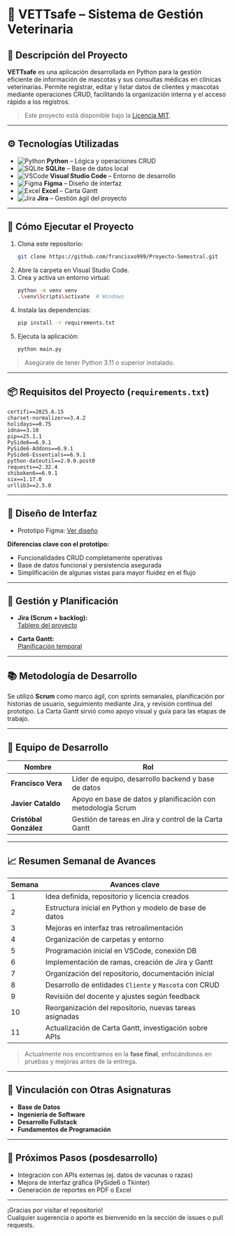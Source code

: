 # 🐾 VETTsafe – Sistema de Gestión Veterinaria

## 📝 Descripción del Proyecto

**VETTsafe** es una aplicación desarrollada en Python para la gestión eficiente de información de mascotas y sus consultas médicas en clínicas veterinarias. Permite registrar, editar y listar datos de clientes y mascotas mediante operaciones CRUD, facilitando la organización interna y el acceso rápido a los registros.

> Este proyecto está disponible bajo la [Licencia MIT](https://github.com/francisxo999/Proyecto-Semestral/blob/main/LICENSE).

---

## ⚙️ Tecnologías Utilizadas

- ![Python](https://cdn.jsdelivr.net/gh/devicons/devicon/icons/python/python-original.svg) **Python** – Lógica y operaciones CRUD  
- ![SQLite](https://upload.wikimedia.org/wikipedia/commons/3/38/SQLite370.svg) **SQLite** – Base de datos local  
- ![VSCode](https://cdn.jsdelivr.net/gh/devicons/devicon/icons/vscode/vscode-original.svg) **Visual Studio Code** – Entorno de desarrollo  
- ![Figma](https://upload.wikimedia.org/wikipedia/commons/3/33/Figma-logo.svg) **Figma** – Diseño de interfaz  
- ![Excel](https://upload.wikimedia.org/wikipedia/commons/3/34/Microsoft_Office_Excel_%282019%E2%80%93present%29.svg) **Excel** – Carta Gantt  
- ![Jira](https://upload.wikimedia.org/wikipedia/commons/8/8a/Jira_Logo.svg) **Jira** – Gestión ágil del proyecto

---

## 🚀 Cómo Ejecutar el Proyecto

1. Clona este repositorio:
   ```bash
   git clone https://github.com/francisxo999/Proyecto-Semestral.git
   ```
2. Abre la carpeta en Visual Studio Code.
3. Crea y activa un entorno virtual:
   ```bash
   python -m venv venv
   .\venv\Scripts\activate  # Windows
   ```
4. Instala las dependencias:
   ```bash
   pip install -r requirements.txt
   ```
5. Ejecuta la aplicación:
   ```bash
   python main.py
   ```

> Asegúrate de tener Python 3.11 o superior instalado.

---

## 📦 Requisitos del Proyecto (`requirements.txt`)

```
certifi==2025.6.15
charset-normalizer==3.4.2
holidays==0.75
idna==3.10
pip==25.1.1
PySide6==6.9.1
PySide6-Addons==6.9.1
PySide6-Essentials==6.9.1
python-dateutil==2.9.0.post0
requests==2.32.4
shiboken6==6.9.1
six==1.17.0
urllib3==2.5.0
```

---

## 🎨 Diseño de Interfaz

- Prototipo Figma: [Ver diseño](https://www.figma.com/proto/dW6zv0OQ8aZEJCwbGtbomC/Vettsafe?node-id=15-115&starting-point-node-id=15%3A115)

**Diferencias clave con el prototipo:**
- Funcionalidades CRUD completamente operativas
- Base de datos funcional y persistencia asegurada
- Simplificación de algunas vistas para mayor fluidez en el flujo

---

## 📅 Gestión y Planificación

- **Jira (Scrum + backlog):**  
  [Tablero del proyecto](https://vettsafe.atlassian.net/jira/software/projects/SCRUM/boards/1/backlog)

- **Carta Gantt:**  
  [Planificación temporal](https://docs.google.com/spreadsheets/d/1c3QkWdsqGV5yM9EpvRcGAK7bTbtyMJmF/edit?usp=sharing)

---

## 📚 Metodología de Desarrollo

Se utilizó **Scrum** como marco ágil, con sprints semanales, planificación por historias de usuario, seguimiento mediante Jira, y revisión continua del prototipo. La Carta Gantt sirvió como apoyo visual y guía para las etapas de trabajo.

---

## 👥 Equipo de Desarrollo

| Nombre             | Rol                                                                  |
|--------------------|-----------------------------------------------------------------------|
| **Francisco Vera** | Líder de equipo, desarrollo backend y base de datos                  |
| **Javier Cataldo** | Apoyo en base de datos y planificación con metodología Scrum         |
| **Cristóbal González** | Gestión de tareas en Jira y control de la Carta Gantt           |

---

## 📈 Resumen Semanal de Avances

| Semana | Avances clave |
|--------|---------------|
| 1      | Idea definida, repositorio y licencia creados |
| 2      | Estructura inicial en Python y modelo de base de datos |
| 3      | Mejoras en interfaz tras retroalimentación |
| 4      | Organización de carpetas y entorno |
| 5      | Programación inicial en VSCode, conexión DB |
| 6      | Implementación de ramas, creación de Jira y Gantt |
| 7      | Organización del repositorio, documentación inicial |
| 8      | Desarrollo de entidades `Cliente` y `Mascota` con CRUD |
| 9      | Revisión del docente y ajustes según feedback |
| 10     | Reorganización del repositorio, nuevas tareas asignadas |
| 11     | Actualización de Carta Gantt, investigación sobre APIs |

> Actualmente nos encontramos en la **fase final**, enfocándonos en pruebas y mejoras antes de la entrega.

---

## 📂 Vinculación con Otras Asignaturas

- **Base de Datos**
- **Ingeniería de Software**
- **Desarrollo Fullstack**
- **Fundamentos de Programación**

---

## 🧩 Próximos Pasos (posdesarrollo)

- Integración con APIs externas (ej. datos de vacunas o razas)
- Mejora de interfaz gráfica (PySide6 o Tkinter)
- Generación de reportes en PDF o Excel

---

¡Gracias por visitar el repositorio!  
Cualquier sugerencia o aporte es bienvenido en la sección de issues o pull requests.
